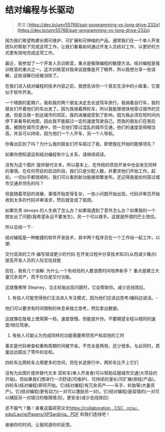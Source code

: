 # 结对编程与长驱动

> 原文:[https://dev.to/umr55766/pair-programming-vs-long-drive-232o](https://dev.to/umr55766/pair-programming-vs-long-drive-232o)

因为我们希望构建长期可维护、可扩展和可伸缩的产品。通常我们在一个单人开发团队的帮助下完成这项工作。让我们看看如何通过开发人员结对工作，以更好的方式更有效地完成这项工作。

最近，我参加了一个开发人员训练营，重点是极限编程的敏捷方法。结对编程是我训练营的重点之一。这次训练营对我来说就像是开了眼界，所以我想分享一些误解，这些误解已经被消除了。

在我们进入结对编程的技术内容之前，我想告诉你一个真实生活中的小故事，它类似于软件开发。

一个晴朗的星期六，我和我的两个朋友决定去长途驾车旅行。我骑着自行车，我的朋友们开着他们的车出发了。因为我骑着两轮车，所以我能够很快地穿过城市的交通，但是当我一到达城市的郊区，我的进展就受到了影响，因为我必须在短时间内停下来看导航地图，因此我不能超过一定的速度驾驶自己。而我的朋友们在我后面，被困在城市交通中，但一旦他们穿过混乱的城市交通，他们的速度变得相当高，并且可以持续，因为他们一个人开车，另一个人导航。

你看出区别了吗？为什么我的朋友们开车超过了我，即使我在开始时能够领先？

如果你想知道这和结对编程有什么关系，请继续阅读。

没有为这个图片
提供替代文本，所以基本上，在传统的项目开发中也会发生同样的事情。在任何项目的启动阶段，我们只是分配人数，并要求他们开始工作。起初，一切似乎都很顺利，我们可以看到新功能被频繁发布。还记得我是如何穿过城市交通并领先的吗？

但是随着项目的进展，事情开始变得复杂，一些小问题开始出现。代码评审员开始收到太多的代码评审请求，然后就变成了瓶颈。

如果负责 devops 的人生病了怎么办？如果我遇到了意外怎么办？如果我的一个朋友出了问题(我希望永远不要发生)，另一个可以接手。这就是所谓的巴士效应。

所以总结一下-

结对编程是一种敏捷的软件开发技术，其中两个程序员在一个工作站一起工作，以便:

交付高效的工作
编写错误更少的代码
在开发过程中分享技术知识(从而减少痛点)
提高开发人员的人际交往技能

现在，我有几个误解:
为什么一个有经验的人要浪费时间培养新手？
重点是建立大量冗余资产，而不仅仅是交付功能。

这就像携带 Stepney，当主轮胎出现问题时，它会帮助你。减少总线效应。

1.  有些人可能觉得他们无法进入专注模式，因为他们应该边思考/编码边说话。-

他们可以要求有时间限制的休息来独立思考，然后拿出数据。

这就像在陡坡上使用第一档，速度很慢，但能提升你。不要期望全程以相同的速度/档位驾驶。

1.  有些人可能认为完成同样的功能需要两项资产和双倍的工时

事实是代码审查和重构周期时间被节省。不完全是两倍，还少很多。与此同时，质量远远超出了零件的总和。

四轮车比两轮车占用更多的空间，但在长途旅行中，两轮车比不上它们

没有为此图片提供替代文本
双轮车(单人开发者)可以帮助征服城市交通(大项目的开始)。但如果我们想进行一次舒适(可维护)、可持续的漫长(可扩展)旅程(产品)。四轮车(结对编程)即将开始。它(结对编程)有冗余资产——车手、轮胎等(大量资产)。它(结对编程)更有动力(一对可以激励另一对)。它(结对编程)是容错的(一对可以捕捉另一对错过的极限情况)，更安全(减少总线效应)

还不服气？酷！查看这篇研究论文[https://collaboration . CSC . ncsu . edu/Laurie/Papers/XPSardinia。PDF](https://collaboration.csc.ncsu.edu/laurie/Papers/XPSardinia.PDF) 和我们连线吧！

谢谢你的时间。让我知道你的反馈。